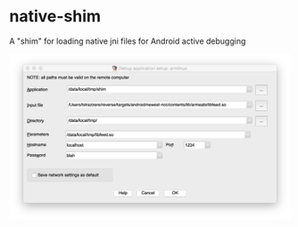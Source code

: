 # native-shim
A "shim" for loading native jni files for Android active debugging

![Debugger Settings](/resources/debugger_settings.png?raw=true)